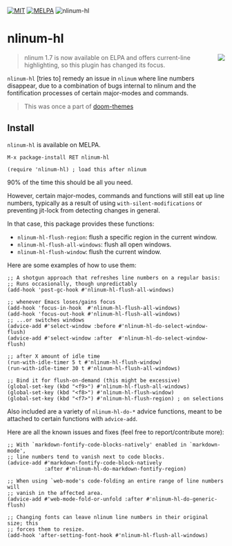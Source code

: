 [![MIT](https://img.shields.io/badge/license-MIT-green.svg)](./LICENSE)
[![MELPA](http://melpa.org/packages/nlinum-hl-badge.svg)](http://melpa.org/#/nlinum-hl)
![nlinum-hl](https://img.shields.io/badge/nlinum--hl-v1.0.5-blue.svg)

# nlinum-hl

<img src="/../screenshots/nlinum-hl.png" align="right" />

> nlinum 1.7 is now available on ELPA and offers current-line highlighting, so
> this plugin has changed its focus.

`nlinum-hl` [tries to] remedy an issue in `nlinum` where line numbers disappear,
due to a combination of bugs internal to nlinum and the fontification processes
of certain major-modes and commands.

> This was once a part of [doom-themes]

## Install

`nlinum-hl` is available on MELPA.

`M-x package-install RET nlinum-hl`

```emacs-lisp
(require 'nlinum-hl) ; load this after nlinum
```

90% of the time this should be all you need.

However, certain major-modes, commands and functions will still eat up line
numbers, typically as a result of using `with-silent-modifications` or
preventing jit-lock from detecting changes in general.

In that case, this package provides these functions:

+ `nlinum-hl-flush-region`: flush a specific region in the current window.
+ `nlinum-hl-flush-all-windows`: flush all open windows.
+ `nlinum-hl-flush-window`: flush the current window.

Here are some examples of how to use them:

```emacs-lisp
;; A shotgun approach that refreshes line numbers on a regular basis:
;; Runs occasionally, though unpredictably
(add-hook 'post-gc-hook #'nlinum-hl-flush-all-windows)

;; whenever Emacs loses/gains focus
(add-hook 'focus-in-hook  #'nlinum-hl-flush-all-windows)
(add-hook 'focus-out-hook #'nlinum-hl-flush-all-windows)
;; ...or switches windows
(advice-add #'select-window :before #'nlinum-hl-do-select-window-flush)
(advice-add #'select-window :after  #'nlinum-hl-do-select-window-flush)

;; after X amount of idle time
(run-with-idle-timer 5 t #'nlinum-hl-flush-window)
(run-with-idle-timer 30 t #'nlinum-hl-flush-all-windows)

;; Bind it for flush-on-demand (this might be excessive)
(global-set-key (kbd "<f9>") #'nlinum-hl-flush-all-windows)
(global-set-key (kbd "<f8>") #'nlinum-hl-flush-window)
(global-set-key (kbd "<f7>") #'nlinum-hl-flush-region) ; on selections
```

Also included are a variety of `nlinum-hl-do-*` advice functions, meant to be
attached to certain functions with `advice-add`.

Here are all the known issues and fixes (feel free to report/contribute more):

```emacs-lisp
;; With `markdown-fontify-code-blocks-natively' enabled in `markdown-mode',
;; line numbers tend to vanish next to code blocks.
(advice-add #'markdown-fontify-code-block-natively
            :after #'nlinum-hl-do-markdown-fontify-region)

;; When using `web-mode's code-folding an entire range of line numbers will
;; vanish in the affected area.
(advice-add #'web-mode-fold-or-unfold :after #'nlinum-hl-do-generic-flush)

;; Changing fonts can leave nlinum line numbers in their original size; this
;; forces them to resize.
(add-hook 'after-setting-font-hook #'nlinum-hl-flush-all-windows)
```


[doom-themes]: https://github.com/hlissner/emacs-doom-themes
